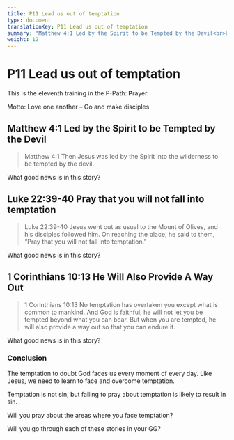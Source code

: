 ```yaml
---
title: P11 Lead us out of temptation
type: document
translationKey: P11 Lead us out of temptation
summary: "Matthew 4:1 Led by the Spirit to be Tempted by the Devil<br>Luke 22:39-40 Pray that you will not fall into temptation<br>1 Corinthians 10:13 He Will Also Provide A Way Out"
weight: 12
---
```

# P11 Lead us out of temptation

This is the eleventh training in the P-Path: **P**rayer.

Motto: Love one another – Go and make disciples

## Matthew 4:1 Led by the Spirit to be Tempted by the Devil

>   Matthew 4:1 Then Jesus was led by the Spirit into the wilderness to be tempted by the devil.

What good news is in this story?

## Luke 22:39-40 Pray that you will not fall into temptation

>   Luke 22:39-40 Jesus went out as usual to the Mount of Olives, and his disciples followed him. On reaching the place, he said to them, “Pray that you will not fall into temptation.”

What good news is in this story?

## 1 Corinthians 10:13 He Will Also Provide A Way Out

>   1 Corinthians 10:13 No temptation has overtaken you except what is common to mankind. And God is faithful; he will not let you be tempted beyond what you can bear. But when you are tempted, he will also provide a way out so that you can endure it.

What good news is in this story?

### Conclusion

The temptation to doubt God faces us every moment of every day. Like Jesus, we need to learn to face and overcome temptation.

Temptation is not sin, but failing to pray about temptation is likely to result in sin.

Will you pray about the areas where you face temptation?

Will you go through each of these stories in your GG?


